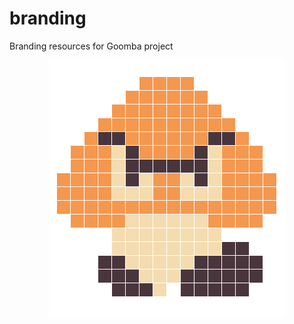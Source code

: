 # branding

Branding resources for Goomba project

<p align="center">
  <img alt="Goomba Project" src="./goomba_8bits_big.png">
</p>